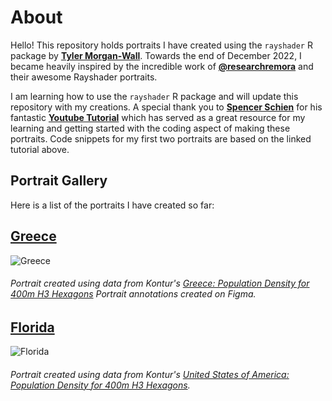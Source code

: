 # About

Hello! This repository holds portraits I have created using the `rayshader` R package by **[Tyler Morgan-Wall](https://twitter.com/tylermorganwall)**. Towards the end of December 2022, I became heavily inspired by the incredible work of **[@researchremora](https://twitter.com/researchremora)** and their awesome Rayshader portraits.

I am learning how to use the `rayshader` R package and will update this repository with my creations. A special thank you to **[Spencer Schien](https://github.com/Pecners)** for his fantastic **[Youtube Tutorial](https://www.youtube.com/watch?v=zgFXVhmKNbU&t)** which has served as a great resource for my learning and getting started with the coding aspect of making these portraits. Code snippets for my first two portraits are based on the linked tutorial above.


## Portrait Gallery

Here is a list of the portraits I have created so far:

## **[Greece](https://github.com/andrea-io/RayShaders/tree/main/Greece)**

 ![Greece](Greece/final_plot_annotation_1x.png)
###### Portrait created using data from Kontur's [Greece: Population Density for 400m H3 Hexagons](https://data.humdata.org/dataset/kontur-population-greece) Portrait annotations created on Figma.

## **[Florida](https://github.com/andrea-io/RayShaders/tree/main/Florida)**

 ![Florida](Florida/images/final_plot.png)
###### Portrait created using data from Kontur's [United States of America: Population Density for 400m H3 Hexagons](https://data.humdata.org/dataset/kontur-population-united-states-of-america).